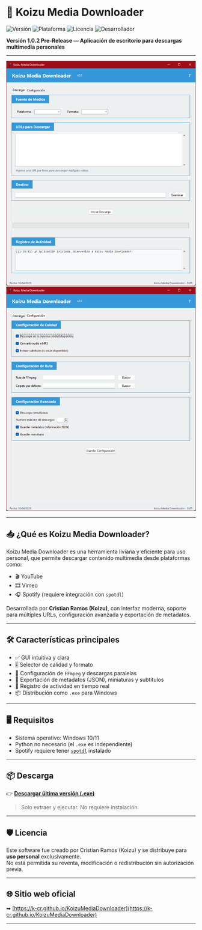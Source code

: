 ﻿# 🎵 Koizu Media Downloader

![Versión](https://img.shields.io/badge/versi%C3%B3n-1.0.2-blue)
![Plataforma](https://img.shields.io/badge/sistema-Windows-green)
![Licencia](https://img.shields.io/badge/licencia-Uso%20personal-red)
![Desarrollador](https://img.shields.io/badge/autor-Cristian%20Ramos%20(Koizu)-purple)

**Versión 1.0.2 Pre-Release — Aplicación de escritorio para descargas multimedia personales**

---

![Captura principal](https://github.com/k-cr/KoizuMediaDownloader/blob/main/mainScreen.png?raw=true)
![Captura configuración](https://github.com/k-cr/KoizuMediaDownloader/blob/main/configScreen.png?raw=true)

---

## 📥 ¿Qué es Koizu Media Downloader?

Koizu Media Downloader es una herramienta liviana y eficiente para uso personal, que permite descargar contenido multimedia desde plataformas como:

- 🎬 YouTube
- 🎞️ Vimeo
- 🎧 Spotify (requiere integración con `spotdl`)

Desarrollada por **Cristian Ramos (Koizu)**, con interfaz moderna, soporte para múltiples URLs, configuración avanzada y exportación de metadatos.

---

## 🛠 Características principales

- ✅ GUI intuitiva y clara
- 🎚️ Selector de calidad y formato
- 🧠 Configuración de `FFmpeg` y descargas paralelas
- 📁 Exportación de metadatos (JSON), miniaturas y subtítulos
- 🧾 Registro de actividad en tiempo real
- 📦 Distribución como `.exe` para Windows

---

## 🖥️ Requisitos

- Sistema operativo: Windows 10/11  
- Python no necesario (el `.exe` es independiente)  
- Spotify requiere tener [`spotdl`](https://spotdl.dev/) instalado

---

## 📦 Descarga

👉 [**Descargar última versión (.exe)**](https://github.com/k-cr/KoizuMediaDownloader/releases/tag/release)

> Solo extraer y ejecutar. No requiere instalación.

---

## 🛡️ Licencia

Este software fue creado por Cristian Ramos (Koizu) y se distribuye para **uso personal** exclusivamente.  
No está permitida su reventa, modificación o redistribución sin autorización previa.

---

## 🌐 Sitio web oficial

➡ [https://k-cr.github.io/KoizuMediaDownloader](https://k-cr.github.io/KoizuMediaDownloader)

---
